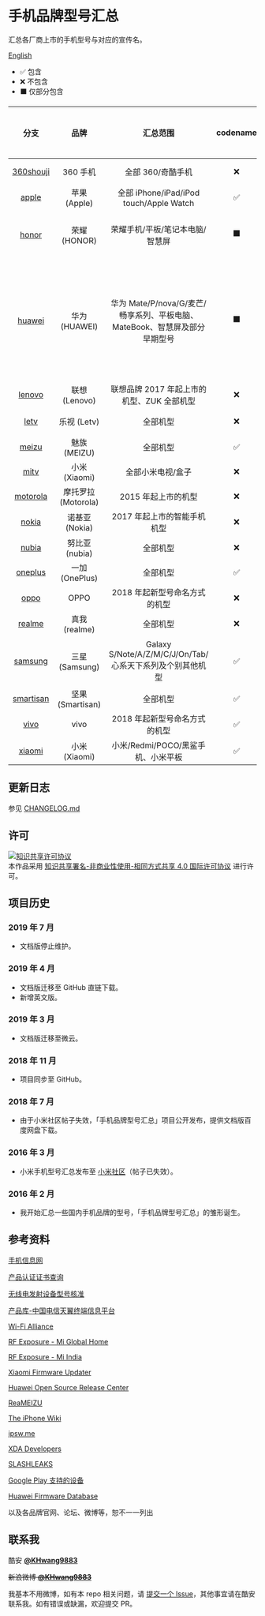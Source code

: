 # 手机品牌型号汇总

汇总各厂商上市的手机型号与对应的宣传名。

[English](https://github.com/KHwang9883/MobileModels/blob/master/README_en.md)

- ✅ 包含
- ❌ 不包含
- ⬛ 仅部分包含

| 分支 | 品牌 | 汇总范围 | codename | 国际机型 | 备注 |
| :-: | :-: | :-: | :-: | :-: | :-: |
| [360shouji](https://github.com/KHwang9883/MobileModels/blob/master/brands/360shouji.md) | 360 手机 | 全部 360/奇酷手机 | ❌ | ❌ | 已停更 |
| [apple](https://github.com/KHwang9883/MobileModels/blob/master/brands/apple.md) | 苹果 (Apple) | 全部 iPhone/iPad/iPod touch/Apple Watch | ✅ | ✅ | -- |
| [honor](https://github.com/KHwang9883/MobileModels/blob/master/brands/honor.md) | 荣耀 (HONOR) | 荣耀手机/平板/笔记本电脑/智慧屏 | ⬛ | ⬛ | [国际机型单独汇总](https://github.com/KHwang9883/MobileModels/blob/master/brands/honor_global_en.md) |
| [huawei](https://github.com/KHwang9883/MobileModels/blob/master/brands/huawei.md) | 华为 (HUAWEI) | 华为 Mate/P/nova/G/麦芒/畅享系列、平板电脑、MateBook、智慧屏及部分早期型号 | ⬛ | ⬛ | [国际机型单独汇总](https://github.com/KHwang9883/MobileModels/blob/master/brands/huawei_global_en.md)；[其他早期型号参阅此处](https://github.com/KHwang9883/MobileModels/blob/master/misc/early-huawei-models.md) |
| [lenovo](https://github.com/KHwang9883/MobileModels/blob/master/brands/lenovo.md) | 联想 (Lenovo) | 联想品牌 2017 年起上市的机型、ZUK 全部机型 | ❌ | ❌ | -- |
| [letv](https://github.com/KHwang9883/MobileModels/blob/master/brands/letv.md) | 乐视 (Letv) | 全部机型 | ❌ | ❌ | 已停更 |
| [meizu](https://github.com/KHwang9883/MobileModels/blob/master/brands/meizu.md) | 魅族 (MEIZU) | 全部机型 | ✅ | ✅ | -- |
| [mitv](https://github.com/KHwang9883/MobileModels/blob/master/brands/mitv.md) | 小米 (Xiaomi) | 全部小米电视/盒子 | ❌ | ⬛ | -- |
| [motorola](https://github.com/KHwang9883/MobileModels/blob/master/brands/motorola.md) | 摩托罗拉 (Motorola) | 2015 年起上市的机型 | ❌ | ❌ | -- |
| [nokia](https://github.com/KHwang9883/MobileModels/blob/master/brands/nokia.md) | 诺基亚 (Nokia) | 2017 年起上市的智能手机机型 | ❌ | ❌ | -- |
| [nubia](https://github.com/KHwang9883/MobileModels/blob/master/brands/nubia.md) | 努比亚 (nubia) | 全部机型 | ❌ | ❌ | -- |
| [oneplus](https://github.com/KHwang9883/MobileModels/blob/master/brands/oneplus.md) | 一加 (OnePlus) | 全部机型 | ✅ | ✅ | -- |
| [oppo](https://github.com/KHwang9883/MobileModels/blob/master/brands/oppo.md) | OPPO | 2018 年起新型号命名方式的机型 | ❌ | ❌ | -- |
| [realme](https://github.com/KHwang9883/MobileModels/blob/master/brands/realme.md) | 真我 (realme) | 全部机型 | ❌ | ✅ | -- |
| [samsung](https://github.com/KHwang9883/MobileModels/blob/master/brands/samsung.md) | 三星 (Samsung) | Galaxy S/Note/A/Z/M/C/J/On/Tab/心系天下系列及个别其他机型 | ✅ | ❌ | [早期型号参阅此处](https://github.com/KHwang9883/MobileModels/blob/master/misc/early-samsung-models.md) |
| [smartisan](https://github.com/KHwang9883/MobileModels/blob/master/brands/smartisan.md) | 坚果 (Smartisan) | 全部机型 | ✅ | ❌ | -- |
| [vivo](https://github.com/KHwang9883/MobileModels/blob/master/brands/vivo.md) | vivo | 2018 年起新型号命名方式的机型 | ✅ | ❌ | -- |
| [xiaomi](https://github.com/KHwang9883/MobileModels/blob/master/brands/xiaomi.md) | 小米 (Xiaomi) | 小米/Redmi/POCO/黑鲨手机、小米平板 | ✅ | ✅ | -- |

## 更新日志

参见 [CHANGELOG.md](https://github.com/KHwang9883/MobileModels/blob/master/CHANGELOG.md)

## 许可

<a rel="license" href="https://creativecommons.org/licenses/by-nc-sa/4.0/"><img alt="知识共享许可协议" style="border-width:0" src="https://i.creativecommons.org/l/by-nc-sa/4.0/88x31.png" /></a><br />本作品采用 <a rel="license" href="https://creativecommons.org/licenses/by-nc-sa/4.0/">知识共享署名-非商业性使用-相同方式共享 4.0 国际许可协议</a> 进行许可。

## 项目历史

### 2019 年 7 月

- 文档版停止维护。

### 2019 年 4 月

- 文档版迁移至 GitHub 直链下载。
- 新增英文版。

### 2019 年 3 月

- 文档版迁移至微云。

### 2018 年 11 月

- 项目同步至 GitHub。

### 2018 年 7 月

- 由于小米社区帖子失效，「手机品牌型号汇总」项目公开发布，提供文档版百度网盘下载。

### 2016 年 3 月

- 小米手机型号汇总发布至 [小米社区](http://bbs.xiaomi.cn/t-12641411)（帖子已失效）。

### 2016 年 2 月

- 我开始汇总一些国内手机品牌的型号，「手机品牌型号汇总」的雏形诞生。

## 参考资料

[手机信息网](http://shouji.tenaa.com.cn)

[产品认证证书查询](http://webdata.cqccms.com.cn/webdata/query/CCCCerti.do)

[无线电发射设备型号核准](https://zwfw.miit.gov.cn/miit/resultSearch?categoryTreeId=313)

[产品库-中国电信天翼终端信息平台](http://surfing.tydevice.com/pud_phone.do)

[Wi-Fi Alliance](https://www.wi-fi.org)

[RF Exposure - Mi Global Home](http://www.mi.com/global/certification/rfexposure/)

[RF Exposure - Mi India](http://www.mi.com/in/certification/rfexposure/)

[Xiaomi Firmware Updater](https://xiaomifirmwareupdater.com/)

[Huawei Open Source Release Center](https://consumer.huawei.com/en/opensource/)

[ReaMEIZU](https://reameizu.com/)

[The iPhone Wiki](https://www.theiphonewiki.com)

[ipsw.me](https://ipsw.me)

[XDA Developers](https://www.xda-developers.com)

[SLASHLEAKS](http://www.slashleaks.com)

[Google Play 支持的设备](http://storage.googleapis.com/play_public/supported_devices.html)

[Huawei Firmware Database](https://pro-teammt.ru/en/online-firmware-database-ru/)

以及各品牌官网、论坛、微博等，恕不一一列出

## 联系我

酷安 **[@KHwang9883](http://www.coolapk.com/u/497671)**

~~新浪微博 **[@KHwang9883](https://weibo.com/huangyf9883)**~~

我基本不用微博，如有本 repo 相关问题，请 [提交一个 Issue](https://github.com/KHwang9883/MobileModels/issues)，其他事宜请在酷安联系我。如有错误或缺漏，欢迎提交 PR。
